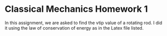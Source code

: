 # Classical Mechanics Homework 1

In this assignment, we are asked to find the vtip value of a rotating rod. I did it using the law of conservation of energy as in the Latex file listed.
